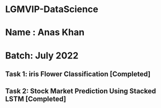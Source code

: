 # LGMVIP-DataScience
# Name : Anas Khan 
# Batch: July 2022
## Task 1: iris Flower Classification [Completed]
## Task 2: Stock Market Prediction Using Stacked LSTM [Completed]
